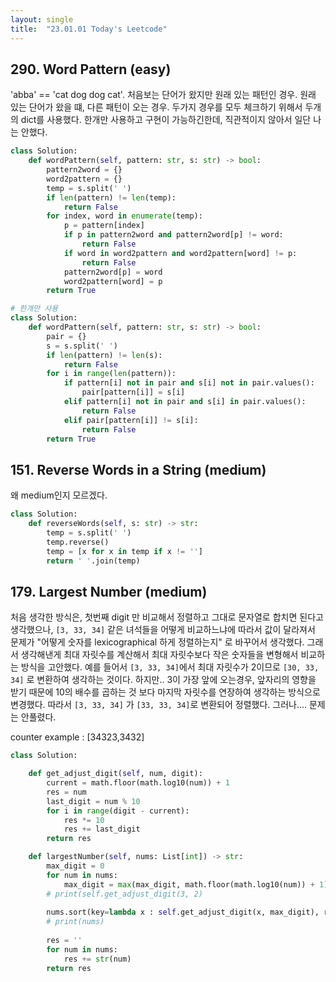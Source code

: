 ```yaml
---
layout: single
title:  "23.01.01 Today's Leetcode"
---
```


## 290. Word Pattern (easy)

'abba' == 'cat dog dog cat'. 처음보는 단어가 왔지만 원래 있는 패턴인 경우.
원래 있는 단어가 왔을 떄, 다른 패턴이 오는 경우. 두가지 경우를 모두 체크하기 위해서 두개의 dict를 사용했다.
한개만 사용하고 구현이 가능하긴한데, 직관적이지 않아서 일단 나는 안했다.

```python
class Solution:
    def wordPattern(self, pattern: str, s: str) -> bool:
        pattern2word = {}
        word2pattern = {}
        temp = s.split(' ')
        if len(pattern) != len(temp):
            return False
        for index, word in enumerate(temp):
            p = pattern[index]
            if p in pattern2word and pattern2word[p] != word:
                return False
            if word in word2pattern and word2pattern[word] != p:
                return False
            pattern2word[p] = word
            word2pattern[word] = p
        return True
```

```python
# 한개만 사용
class Solution:
    def wordPattern(self, pattern: str, s: str) -> bool:
        pair = {}
        s = s.split(' ')
        if len(pattern) != len(s):
            return False
        for i in range(len(pattern)):
            if pattern[i] not in pair and s[i] not in pair.values():
                pair[pattern[i]] = s[i]
            elif pattern[i] not in pair and s[i] in pair.values():
                return False
            elif pair[pattern[i]] != s[i]:
                return False
        return True
```

## 151. Reverse Words in a String (medium)

왜 medium인지 모르겠다.

```python
class Solution:
    def reverseWords(self, s: str) -> str:
        temp = s.split(' ')
        temp.reverse()
        temp = [x for x in temp if x != '']
        return ' '.join(temp)
```

## 179. Largest Number (medium)

처음 생각한 방식은, 첫번째 digit 만 비교해서 정렬하고 그대로 문자열로 합치면 된다고 생각했으나, 
`[3, 33, 34]` 같은 녀석들을 어떻게 비교하느냐에 따라서 값이 달라져서 문제가 "어떻게 숫자를 lexicographical 하게 정렬하는지"
로 바꾸어서 생각했다. 그래서 생각해낸게 최대 자릿수를 계산해서 최대 자릿수보다 작은 숫자들을 변형해서 비교하는 방식을 고안했다.
예를 들어서 `[3, 33, 34]`에서 최대 자릿수가 2이므로 `[30, 33, 34]` 로 변환하여 생각하는 것이다. 하지만..
3이 가장 앞에 오는경우, 앞자리의 영향을 받기 때문에 10의 배수를 곱하는 것 보다 마지막 자릿수를 연장하여 생각하는 방식으로 변경했다.
따라서 `[3, 33, 34]` 가 `[33, 33, 34]`로 변환되어 정렬했다. 그러나.... 문제는 안풀렸다.  

counter example : [34323,3432]

```python
class Solution:

    def get_adjust_digit(self, num, digit):
        current = math.floor(math.log10(num)) + 1
        res = num
        last_digit = num % 10
        for i in range(digit - current):
            res *= 10
            res += last_digit
        return res

    def largestNumber(self, nums: List[int]) -> str:
        max_digit = 0
        for num in nums:
            max_digit = max(max_digit, math.floor(math.log10(num)) + 1)
        # print(self.get_adjust_digit(3, 2)
        
        nums.sort(key=lambda x : self.get_adjust_digit(x, max_digit), reverse=True)
        # print(nums)
        
        res = ''
        for num in nums:
            res += str(num)
        return res
```
